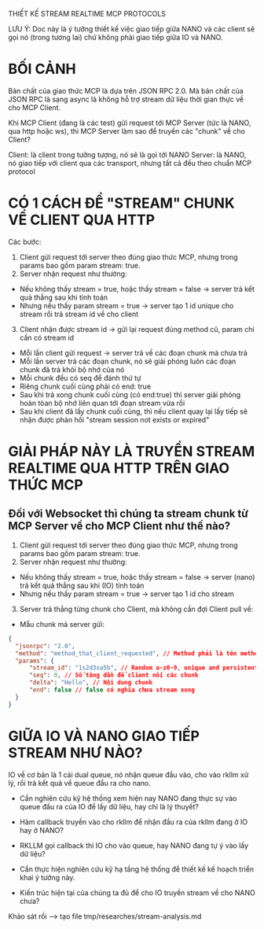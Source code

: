 THIẾT KẾ STREAM REALTIME MCP PROTOCOLS

LƯU Ý: Doc này là ý tưởng thiết kế việc giao tiếp giữa NANO và các client sẽ gọi nó (trong tương lai) chứ không phải giao tiếp giữa IO và NANO.

# BỐI CẢNH

Bản chất của giao thức MCP là dựa trên JSON RPC 2.0. Mà bản chất của JSON RPC là sạng async là không hỗ trợ stream dữ liệu thời gian thực về cho MCP Client.

Khi MCP Client (đang là các test) gửi request tới MCP Server (tức là NANO, qua http hoặc ws), thì MCP Server làm sao để truyền các "chunk" về cho Client?

Client: là client trong tưởng tượng, nó sẽ là gọi tới NANO
Server: là NANO, nó giao tiếp với client qua các transport, nhưng tất cả đều theo chuẩn MCP protocol

# CÓ 1 CÁCH ĐỂ "STREAM" CHUNK VỀ CLIENT QUA HTTP

Các bước:
1. Client gửi request tới server theo đúng giao thức MCP, nhưng trong params bao gồm param stream: true.
2. Server nhận request như thường:
  - Nếu không thấy stream = true, hoặc thấy stream = false -> server trả kết quả thẳng sau khi tính toán
  - Nhưng nếu thấy param stream = true -> server tạo 1 id unique cho stream rồi trả stream id về cho client
3. Client nhận được stream id -> gửi lại request đúng method cũ, param chỉ cần có stream id
  - Mỗi lần client gửi request -> server trả về các đoạn chunk mà chưa trả
  - Mỗi lần server trả các đoạn chunk, nó sẽ giải phóng luôn các đoạn chunk đã trả khỏi bộ nhớ của nó
  - Mỗi chunk đều có seq để đánh thứ tự
  - Riêng chunk cuối cùng phải có end: true
  - Sau khi trả xong chunk cuối cùng (có end:true) thì server giải phóng hoàn tòan bộ nhớ liên quan tới đoạn stream vừa rồi
  - Sau khi client đã lấy chunk cuối cùng, thì nếu client quay lại lấy tiếp sẽ nhận được phản hồi "stream session not exists or expired"

# GIẢI PHÁP NÀY LÀ TRUYỀN STREAM REALTIME QUA HTTP TRÊN GIAO THỨC MCP

## Đối với Websocket thì chúng ta stream chunk từ MCP Server về cho MCP Client như thế nào?

1. Client gửi request tới server theo đúng giao thức MCP, nhưng trong params bao gồm param stream: true.
2. Server nhận request như thường:
  - Nếu không thấy stream = true, hoặc thấy stream = false -> server (nano) trả kết quả thẳng sau khi (IO) tính toán
  - Nhưng nếu thấy param stream = true -> server tạo 1 id cho stream
3. Server trả thẳng từng chunk cho Client, mà không cần đợi Client pull về:
  - Mẫu chunk mà server gửi:
  ```json
  {
    "jsonrpc": "2.0",
    "method": "method_that_client_requested", // Method phải là tên method mà client đã gưỉ trước đó, chứ ko được là "stream" vì bản chất chúng ta đang stream nên không cần khẳng định
    "params": {
        "stream_id": "1s2d3xa5b", // Random a-z0-9, unique and persistent stream id
        "seq": 0, // Số tăng dần để client nối các chunk
        "delta": "Hello", // Nội dung chunk
        "end": false // false có nghĩa chưa stream xong
    }
  }
  ```

# GIỮA IO VÀ NANO GIAO TIẾP STREAM NHƯ NÀO?

IO về cơ bản là 1 cái dual queue, nó nhận queue đầu vào, cho vào rkllm xử lý, rồi trả kết quả về queue đầu ra cho nano.

- Cần nghiên cứu kỹ hệ thống xem hiện nay NANO đang thực sự vào queue đầu ra của IO để lấy dữ liệu, hay chỉ là lý thuyết?

- Hàm callback truyền vào cho rkllm để nhận đầu ra của rkllm đang ở IO hay ở NANO?

- RKLLM gọi callback thì IO cho vào queue, hay NANO đang tự ý vào lấy dữ liệu?

- Cần thực hiện nghiên cứu kỹ hạ tầng hệ thống để thiết kế kế hoạch triển khai ý tưởng này.

- Kiến trúc hiện tại của chúng ta đủ để cho IO truyền stream về cho NANO chưa?

Khảo sát rồi --> tạo file tmp/researches/stream-analysis.md